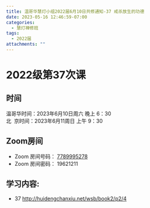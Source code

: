 ```yaml
---
title: 温哥华慧灯小组2022届6月10日共修通知-37 戒杀放生的功德
date: 2023-05-16 12:46:59-07:00
categories:
  - 慧灯禅修班
tags:
  - 2022届
attachments: ""
---
```

# 2022级第37次课

## 时间

温哥华时间：2023年6月10日周六 晚上 6：30\
北  京时间：2023年6月11周日 上午 9：30

## Zoom房间

* Zoom 房间号码： [7789995278](https://us02web.zoom.us/j/7789995278?pwd=VjZmbWJFY2k2K0E5RVB2cTNIQmhqUT09)
* Zoom 房间密码： 19621211

## 学习内容:

* 37 <http://huidengchanxiu.net/wsb/book2/p2/4>